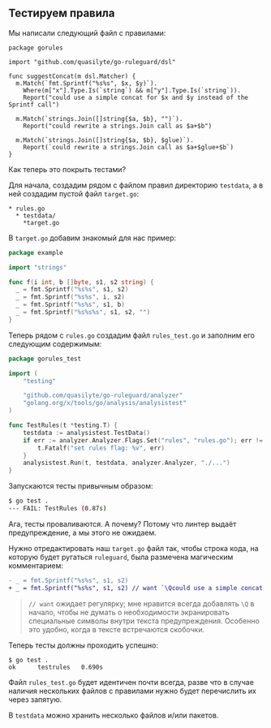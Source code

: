 ## Тестируем правила

Мы написали следующий файл с правилами:

```
package gorules

import "github.com/quasilyte/go-ruleguard/dsl"

func suggestConcat(m dsl.Matcher) {
  m.Match(`fmt.Sprintf("%s%s", $x, $y)`).
    Where(m["x"].Type.Is(`string`) && m["y"].Type.Is(`string`)).
    Report("could use a simple concat for $x and $y instead of the Sprintf call")

  m.Match(`strings.Join([]string{$a, $b}, "")`).
    Report("could rewrite a strings.Join call as $a+$b")
    
  m.Match(`strings.Join([]string{$a, $b}, $glue)`).
    Report(`could rewrite a strings.Join call as $a+$glue+$b`)
}
```

Как теперь это покрыть тестами?

Для начала, создадим рядом с файлом правил директорию `testdata`, а в ней создадим пустой файл `target.go`:

```
* rules.go
  * testdata/
    *target.go
```

В `target.go` добавим знакомый для нас пример:

```go
package example

import "strings"

func f(i int, b []byte, s1, s2 string) {
  _ = fmt.Sprintf("%s%s", s1, s2)
  _ = fmt.Sprintf("%s%s", i, s2)
  _ = fmt.Sprintf("%s%s", s1, b)
  _ = fmt.Sprintf("%s%s%s", s1, s2, "")
}
```

Теперь рядом с `rules.go` создадим файл `rules_test.go` и заполним его следующим содержимым:

```go
package gorules_test

import (
	"testing"

	"github.com/quasilyte/go-ruleguard/analyzer"
	"golang.org/x/tools/go/analysis/analysistest"
)

func TestRules(t *testing.T) {
	testdata := analysistest.TestData()
	if err := analyzer.Analyzer.Flags.Set("rules", "rules.go"); err != nil {
		t.Fatalf("set rules flag: %v", err)
	}
	analysistest.Run(t, testdata, analyzer.Analyzer, "./...")
}
```

Запускаются тесты привычным образом:

```bash
$ go test .
--- FAIL: TestRules (0.87s)
```

Ага, тесты проваливаются. А почему? Потому что линтер выдаёт предупреждение, а мы этого не ожидаем.

Нужно отредактировать наш `target.go` файл так, чтобы строка кода, на которую будет ругаться `ruleguard`, была размечена магическим комментарием:

```diff
- _ = fmt.Sprintf("%s%s", s1, s2)
+ _ = fmt.Sprintf("%s%s", s1, s2) // want `\Qcould use a simple concat for s1 and s2 instead of the Sprintf call`
```

> `// want` ожидает регулярку; мне нравится всегда добавлять `\Q` в начало, чтобы не думать о необходимости экранировать
> специальные символы внутри текста предупреждения. Особенно это удобно, когда в тексте встречаются скобочки.

Теперь тесты должны проходить успешно:

```
$ go test .
ok  	testrules	0.690s
```

Файл `rules_test.go` будет идентичен почти всегда, разве что в случае наличия нескольких файлов с правилами нужно будет перечислить их через запятую.

В `testdata` можно хранить несколько файлов и/или пакетов.
